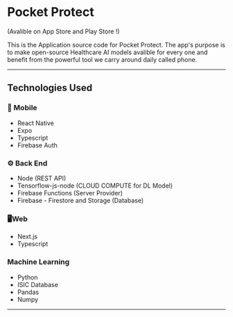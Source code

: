 # Pocket Protect 

(Avalible on App Store and Play Store !)

This is the Application <span>source code<span> for Pocket Protect. The app's purpose is to make open-source Healthcare AI models avalible for every one and benefit from the powerful tool we carry around daily called phone. 

---

## Technologies Used

### 📱 Mobile
- React Native
- Expo
- Typescript
- Firebase Auth

### ⚙️ Back End
- Node (REST API)
- Tensorflow-js-node (CLOUD COMPUTE for DL Model)
- Firebase Functions (Server Provider)
- Firebase - Firestore and Storage (Database)

### 🖥️Web
- Next.js
- Typescript
  
### Machine Learning
- Python
- ISIC Database
- Pandas
- Numpy


---




